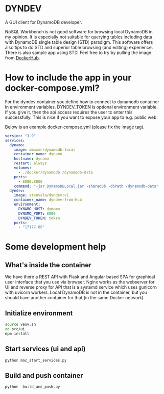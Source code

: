 # DYNDEV

A GUI client for DynamoDB developer.

NoSQL Workbench is not good software for browsing local DynamoDB in my opinion. It is especially not suitable for querying tables including data with DynamoDB single table design (STD) paradigm. This software offers also tips to do STD and superior table browsing (and editing) experience. There is also sample app using STD. Feel free to try by pulling the image from [DockerHub](https://hub.docker.com/repository/docker/stenvala/dyndev).

# How to include the app in your docker-compose.yml?

For the dyndev container you define how to connect to dynamodb container in environment variables. DYNDEV_TOKEN is optional environment variable. If you give it, then the api access requires the user to enter this successfully. This is nice if you want to expose your app to e.g. public web.

Below is an example docker-compose.yml (please fix the image tag).

```yml
version: "3.9"
services:
  dynamo:
    image: amazon/dynamodb-local
    container_name: dynamo
    hostname: dynamo
    restart: always
    volumes:
      - ./docker/dynamodb:/dynamodb-data
    ports:
      - 8000:8000
    command: "-jar DynamoDBLocal.jar -sharedDb -dbPath /dynamodb-data"
  dyndev:
    image: stenvala/dyndev:v1
    container_name: dyndev-from-hub
    environment:
      DYNAMO_HOST: dynamo
      DYNAMO_PORT: 8000
      DYNDEV_TOKEN: token
    ports:
      - "17177:80"
```

# Some development help

## What's inside the container

We have there a REST API with Flask and Angular based SPA for graphical user interface that you use via browser. Nginx works as the webserver for UI and reverse proxy for API that is a systemd service which uses gunicorn with uvicorn workers. Local DynamoDB is not in the container, but you should have another container for that (in the same Docker network).

## Initialize environment

```bash
source venv.sh
cd src/ui
npm install
```

## Start services (ui and api)

```bash
python mac_start_services.py
```

## Build and push container

```bash
python  build_and_push.py
```
